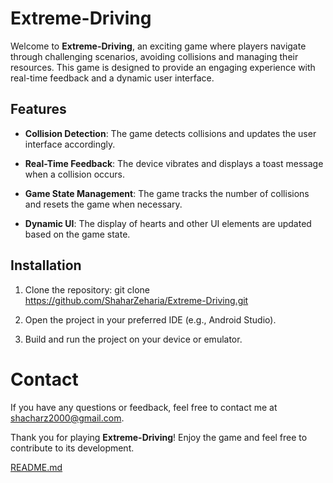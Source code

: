 # Extreme-Driving
Welcome to **Extreme-Driving**, an exciting game where players navigate through challenging scenarios, avoiding collisions and managing their resources. This game is designed to provide an engaging experience with real-time feedback and a dynamic user interface.









## Features

- **Collision Detection**: The game detects collisions and updates the user interface accordingly.

- **Real-Time Feedback**: The device vibrates and displays a toast message when a collision occurs.

- **Game State Management**: The game tracks the number of collisions and resets the game when necessary.

- **Dynamic UI**: The display of hearts and other UI elements are updated based on the game state.


## Installation

  

1. Clone the repository:
git clone https://github.com/ShaharZeharia/Extreme-Driving.git

2.  Open the project in your preferred IDE (e.g., Android Studio).

3.  Build and run the project on your device or emulator.

# Contact
  

If you have any questions or feedback, feel free to contact me at shacharz2000@gmail.com.

 
Thank you for playing **Extreme-Driving**! Enjoy the game and feel free to contribute to its development.



[README.md](https://github.com/user-attachments/files/15960169/README.md)
